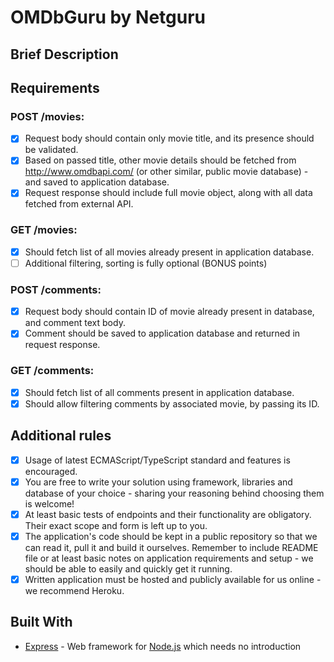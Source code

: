# OMDbGuru by Netguru

## Brief Description

## Requirements

### POST /movies:

- [x] Request body should contain only movie title, and its presence should be validated.
- [x] Based on passed title, other movie details should be fetched from http://www.omdbapi.com/ (or other similar, public movie database) - and saved to application database.
- [x] Request response should include full movie object, along with all data fetched from external API.

### GET /movies:

- [x] Should fetch list of all movies already present in application database.
- [ ] Additional filtering, sorting is fully optional (BONUS points)

### POST /comments:

- [x] Request body should contain ID of movie already present in database, and comment text body.
- [x] Comment should be saved to application database and returned in request response.

### GET /comments:

- [x] Should fetch list of all comments present in application database.
- [x] Should allow filtering comments by associated movie, by passing its ID.

## Additional rules

- [x] Usage of latest ECMAScript/TypeScript standard and features is encouraged.
- [x] You are free to write your solution using framework, libraries and database of your choice - sharing your reasoning behind choosing them is welcome!
- [x] At least basic tests of endpoints and their functionality are obligatory. Their exact scope and form is left up to you.
- [x] The application's code should be kept in a public repository so that we can read it, pull it and build it ourselves. Remember to include README file or at least basic notes on application requirements and setup - we should be able to easily and quickly get it running.
- [x] Written application must be hosted and publicly available for us online - we recommend Heroku.

## Built With

- [Express](https://expressjs.com/) - Web framework for [Node.js](https://nodejs.org/en/) which needs no introduction
